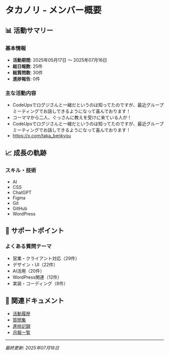 # タカノリ - メンバー概要

## 📊 活動サマリー

### 基本情報
- **活動期間**: 2025年05月17日 〜 2025年07月16日
- **総日報数**: 25件
- **総質問数**: 30件
- **進捗報告**: 0件

### 主な活動内容
- CodeUpsでログジさんと一緒だというのは知ってたのですが、最近グループミーティングでお話しできるようになって喜んでおります！
- コーママから二人、ぐっさんに教えを受けに来ている人が！
- CodeUpsでログジさんと一緒だというのは知ってたのですが、最近グループミーティングでお話しできるようになって喜んでおります！
- https://x.com/taka_benkyou

## 📈 成長の軌跡

### スキル・技術
- AI
- CSS
- ChatGPT
- Figma
- Git
- GitHub
- WordPress

## 🎯 サポートポイント

### よくある質問テーマ
- 営業・クライアント対応（29件）
- デザイン・UI（22件）
- AI活用（20件）
- WordPress関連（12件）
- 実装・コーディング（8件）

## 📝 関連ドキュメント

- [活動履歴](活動履歴.md)
- [質問集](質問集.md)
- [進捗記録](進捗記録.md)
- [月報一覧](月報/)

---
*最終更新: 2025年07月18日*
